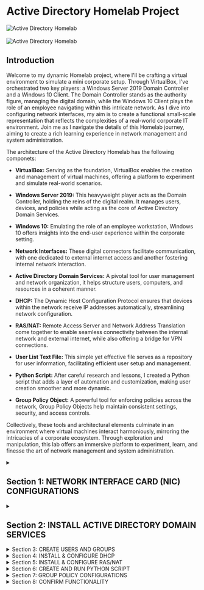 # Active Directory Homelab Project

![Active Directory Homelab](https://i.imgur.com/rDYFHff.png)
<br><br>
![Active Directory Homelab](https://i.imgur.com/hGfReqr.png)


## Introduction

Welcome to my dynamic Homelab project, where I'll be crafting a virtual environment to simulate a mini corporate setup. Through VirtualBox, I've orchestrated two key players: a Windows Server 2019 Domain Controller and a Windows 10 Client. The Domain Controller stands as the authority figure, managing the digital domain, while the Windows 10 Client plays the role of an employee navigating within this intricate network. As I dive into configuring network interfaces, my aim is to create a functional small-scale representation that reflects the complexities of a real-world corporate IT environment. Join me as I navigate the details of this Homelab journey, aiming to create a rich learning experience in network management and system administration.

The architecture of the Active Directory Homelab has the following componets:

- **VirtualBox:** Serving as the foundation, VirtualBox enables the creation and management of virtual machines, offering a platform to experiment and simulate real-world scenarios.

- **Windows Server 2019:** This heavyweight player acts as the Domain Controller, holding the reins of the digital realm. It manages users, devices, and policies while acting as the core of Active Directory Domain Services.

- **Windows 10:** Emulating the role of an employee workstation, Windows 10 offers insights into the end-user experience within the corporate setting.

- **Network Interfaces:** These digital connectors facilitate communication, with one dedicated to external internet access and another fostering internal network interaction.

- **Active Directory Domain Services:** A pivotal tool for user management and network organization, it helps structure users, computers, and resources in a coherent manner.

- **DHCP:** The Dynamic Host Configuration Protocol ensures that devices within the network receive IP addresses automatically, streamlining network configuration.

- **RAS/NAT:** Remote Access Server and Network Address Translation come together to enable seamless connectivity between the internal network and external internet, while also offering a bridge for VPN connections.

- **User List Text File:** This simple yet effective file serves as a repository for user information, facilitating efficient user setup and management.

- **Python Script:** After careful research and lessons, I created a Python script that adds a layer of automation and customization, making user creation smoother and more dynamic.

- **Group Policy Object:** A powerful tool for enforcing policies across the network, Group Policy Objects help maintain consistent settings, security, and access controls.

Collectively, these tools and architectural elements culminate in an environment where virtual machines interact harmoniously, mirroring the intricacies of a corporate ecosystem. Through exploration and manipulation, this lab offers an immersive platform to experiment, learn, and finesse the art of network management and system administration.

<details>
  <summary><h2><b>Section 1: NETWORK INTERFACE CARD (NIC) CONFIGURATIONS</b></h2></summary>
  <br> <br>
  In this section, I'll be configuring the 2 NICs on the Windows Server 2019.<br><br>
  
  ![Image 1](https://i.imgur.com/wDilWI5.png)
  
  **Step 1: Access Network Settings:**
  - Open "Network Connections" from the Control Panel
  
  **Step 2: Identify NICs:**
  - Identify the two NICs and renaming them to "Internet" and "Internal"
  
  **Step 3: Assign IP Addresses and Configure DNS:**
  - For NIC 1 (Internal):
    - IP Address: 10.2.22.1
    - Subnet Mask: 255.255.255.0
    - Default Gateway: (empty)
    - Preferred DNS Server: 127.0.0.1
  - For NIC 2 (Internet):
    - Obtain IP settings automatically (DHCP) for internet access
    - Obtain DNS server address automatically 
  
  **Reasons for the Configuration:**
  - NIC 1: Provides a gateway for the internal network.
    - **Explanation:** NIC 1 with IP "10.2.22.1" connects devices inside our network. We don't set a gateway to keep this network separate from the internet.
  - NIC 2: Enables connection to the internet.
    - **Explanation:** NIC 2 gets settings from the network, letting us connect online easily.
   
</details>

<details>
  <summary><h2><b>Section 2: INSTALL ACTIVE DIRECTORY DOMAIN SERVICES</b></h2></summary>
  <br><br>
  
  In this section, you'll learn how to install Active Directory Domain Services (AD DS) on Windows Server 2019.<br><br>
  
  ![Image 2](images/image2.jpg)
  
  **Step 1: Install AD DS:**
  - Open Server Manager.
  - Click "Manage" > "Add Roles and Features."
  - Choose "Role-based or feature-based installation" and click "Next."
  - Select your local server and click "Next."
  - Check "Active Directory Domain Services" and proceed.
  - Click through until you reach the installation summary, then click "Install."
  
  **Step 2: Promote Server to Domain Controller:**
  - After installation, click "Promote this server to a domain controller."
  - Choose "Add a new forest" and set domain details.
  - Set a Directory Services Restore Mode (DSRM) password.
  - Complete the wizard and let the server restart.
  
  **Step 3: Installation Completed:**
  - After the restart, log in as a domain admin.
  
  Congratulations! You've successfully installed and configured Active Directory Domain Services on your Windows Server 2019.
</details>


<details>
  <summary>Section 3: CREATE USERS AND GROUPS</summary>
  
  Describe the architecture components you mentioned earlier in this section.

  ![Image 2](images/image2.jpg)
</details>

<details>
  <summary>Section 4: INSTALL & CONFIGURE DHCP </summary>
  
  Describe the process of setting up the Windows Server's internal NIC here.

  ![Image 3](images/image3.jpg)
</details>

<details>
  <summary>Section 5: INSTALL & CONFIGURE RAS/NAT</summary>
  
  Here's the introduction to your project. You can write a brief overview or description here.

  ![Image 1](https://i.imgur.com/rDYFHff.png)
</details>

<details>
  <summary>Section 6: CREATE AND RUN PYTHON SCRIPT</summary>
  
  Describe the architecture components you mentioned earlier in this section.

  ![Image 2](images/image2.jpg)
</details>

<details>
  <summary>Section 7: GROUP POLICY CONFIGURATIONS</summary>
  
  Describe the architecture components you mentioned earlier in this section.

  ![Image 2](images/image2.jpg)
</details>

<details>
  <summary>Section 8: CONFIRM FUNCTIONALITY </summary>
  
  Describe the process of setting up the Windows Server's internal NIC here.

  ![Image 3](images/image3.jpg)
</details>



